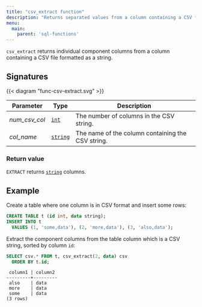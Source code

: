 ```yaml
---
title: "csv_extract function"
description: "Returns separated values from a column containing a CSV file formatted as a string."
menu:
  main:
    parent: 'sql-functions'
---
```


`csv_extract` returns individual component columns from a column containing a CSV file formatted as a string.

## Signatures

{{< diagram "func-csv-extract.svg" >}}

Parameter | Type | Description
----------|------|------------
_num_csv_col_ | [`int`](../../types/integer/) | The number of columns in the CSV string.
_col_name_  | [`string`](../../types/text/)  | The name of the column containing the CSV string.

### Return value

`EXTRACT` returns [`string`](../../types/text/) columns.

## Example

Create a table where one column is in CSV format and insert some rows:

```sql
CREATE TABLE t (id int, data string);
INSERT INTO t
  VALUES (1, 'some,data'), (2, 'more,data'), (3, 'also,data');
```

Extract the component columns from the table column which is a CSV string, sorted by column `id`:

```sql
SELECT csv.* FROM t, csv_extract(2, data) csv
  ORDER BY t.id;
```
```nofmt
 column1 | column2
---------+---------
 also    | data
 more    | data
 some    | data
(3 rows)
```
